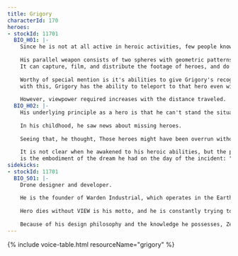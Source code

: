 ```yaml
---
title: Grigory
characterId: 170
heroes:
- stockId: 11701
  BIO_H01: |-
    Since he is not at all active in heroic activities, few people know about his heroic appearance and activities.
  
    His parallel weapon consists of two spheres with geometric patterns,
    It can capture, film, and distribute the footage of heroes, and do whatever is necessary for LIVE.
  
    Worthy of special mention is it's abilities to give Grigory's recognized hero a mark,
    with this, Grigory has the ability to teleport to that hero even without knowing where they are.
  
    However, viewpower required increases with the distance traveled.
  BIO_H02: |-
    His underlying principle as a hero is that he can't stand the situation where heroes can't fully demonstrate their abilities.
  
    In his childhood, he saw news about missing heroes.
  
    Seeing that, he thought, Those heroes might have been overrun without being able to transform, it made him feel great fear and resentment.
  
    It is not clear when he awakened to his heroic abilities, but the parallel weapon he possesses 
    is the embodiment of the dream he had on the day of the incident: "I will fly to any place, and no hero will be left alone."
sidekicks:
- stockId: 11701
  BIO_S01: |-
    Drone designer and developer.
  
    He is the founder of Warden Industrial, which operates in the Earth Sphere, though he prefers to be called an engineer for hire to everyone.
  
    Hero dies without VIEW is his motto, and he is constantly trying to develop a drone camera that can follow the hero in any and all situation.
  
    Because of his design philosophy and the knowledge he possesses, Zero Trust had given him a request and he has been selected as a technical advisor.
---
```


{% include voice-table.html resourceName="grigory"
%}
